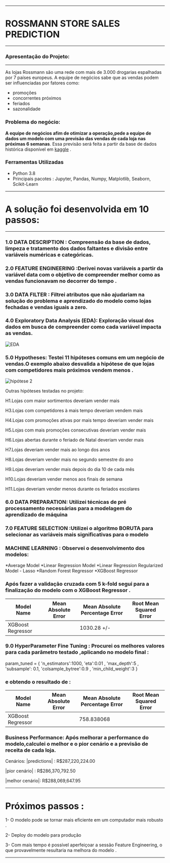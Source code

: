 _______________________________________
# ROSSMANN STORE SALES PREDICTION


----------------------------
### Apresentação do Projeto:
----------------------------
 As lojas Rossmann são uma rede com mais de 3.000 drogarias espalhadas por 7 países europeus. A equipe de negócios sabe que as vendas podem ser influenciadas por fatores como:
 * promoções 
 * concorrentes próximos
 * feriados
 * sazonalidade

### Problema do negócio:
**A equipe de negócios afim de otimizar a operação,pede a equipe de dados um modelo com uma previsão das vendas de cada loja nas próximas 6 semanas**. Essa previsão será feita  a partir da base de dados histórica disponível em [kaggle](https://www.kaggle.com/c/rossmann-store-sales) .

### Ferramentas Utilizadas
* Python 3.8
* Principais pacotes : Jupyter, Pandas, Numpy, Matplotlib, Seaborn, Scikit-Learn

--------------------------------------------------------------------------------------------------------------------------------------------------------
 # A solução foi desenvolvida em 10 passos:
  -------------------------------------------------------------------------
  ### 1.0 DATA DESCRIPTION : Compreensão da base de dados, limpeza e tratamento dos dados faltantes e divisão entre variáveis numéricas e categóricas.
  
  ### 2.0 FEATURE ENGINEERING :Derivei novas variáveis a partir da variável data com o objetivo de compreender melhor como as vendas funcionavam no decorrer do tempo .
  
  ### 3.0 DATA FILTER : Filtrei atributos que não ajudariam na solução do problema e aprendizado do modelo como lojas fechadas e vendas iguais a zero.
  
  ### 4.0 Exploratory Data Analysis (EDA): Exploração visual dos dados em busca de compreender como cada variável impacta as vendas. 
  
  ![EDA](https://github.com/LuizVicenteJr/Rossman_Sales/blob/main/img/eda.png)
  
  ### 5.0 Hypotheses: Testei 11 hipóteses comuns em um negócio de vendas.O exemplo abaixo  desvalida a hipótese de que lojas com competidores mais próximos vendem menos .
  
  ![hipótese 2](https://github.com/LuizVicenteJr/Rossman_Sales/blob/main/img/competidores%20prox.png)
  
  
Outras hipóteses testadas no projeto:                                                            
                                                     
H1.Lojas com maior sortimentos deveriam vender mais                     

H3.Lojas com competidores à mais tempo deveriam vendem mais

H4.Lojas com promoções ativas por mais tempo deveriam vender mais

H5.Lojas com mais promoções consecutivas deveriam vender mais

H6.Lojas abertas durante o feriado de Natal deveriam vender mais         

H7.Lojas deveriam vender mais ao longo dos anos

H8.Lojas deveriam vender mais no segundo semestre do ano

H9.Lojas deveriam vender mais depois do dia 10 de cada mês

H10.Lojas deveriam vender menos aos finais de semana 

H11.Lojas deveriam vender menos durante os feriados escolares

### 6.0 DATA PREPARATION: Utilizei técnicas de pré processamento necessárias para a modelagem do aprendizado de máquina 

### 7.0 FEATURE SELECTION :Utilizei o algoritmo BORUTA para selecionar as variáveis mais significativas para o modelo 

### MACHINE LEARNING : Observei o desenvolvimento dos modelos:
 *Average Model
 *Linear Regression Model
 *Linear Regression Regularized Model - Lasso
 *Random Forest Regressor
 *XGBoost Regressor

### Após fazer a validação cruzada com 5  k-fold segui para a finalização do modelo com o XGBoost Regressor .
  
Model Name	        |    Mean Absolute Error	  |     Mean Absolute Percentage Error    |       Root Mean Squared Error
------------------ |     -------------------  |       ----------------------------     |         -----------------------
XGBoost Regressor	 |     |1030.28 +/-|        |     |167.19	0.14 +/- 0.02|	           |       |1478.26 +/- 229.79|


### 9.0 HyperParameter Fine Tuning : Procurei os melhores valores para cada parâmetro testado ,aplicando no modelo final :

param_tuned = {
 'n_estimators':1000,
 'eta':0.01 ,
 'max_depth':5 ,
 'subsample': 0.1,
 'colsample_bytree':0.9 ,
 'min_child_weight':3 
 }
 
 ### e obtendo o resultado de :
 Model Name	     |    Mean Absolute Error	  | Mean Absolute Percentage Error 	     |    Root Mean Squared Error
---------------- | ----------------------    | ----------------------------------- |  ------------------------
XGBoost Regressor|    |758.838068|	         |          |0.114224|	                 |       |1086.500289|

### Business Performance: Após melhorar a performance do modelo,calculei o melhor e o pior cenário e a previsão de receita de cada loja.


Cenários:
|predictions|	:   R$287,220,224.00

|pior cenário|	:  R$286,370,792.50

|melhor cenário|:	R$288,069,647.95

------------------------------------------------
# Próximos passos :
 1- O modelo pode se tornar mais eficiente em um computador mais robusto .
 
 2- Deploy do modelo para produção 
 
 3- Com mais tempo é possível aperfeiçoar a sessão Feature Engineering, o que provavelmente resultaria na melhora do modelo .

---------------------------------------------------
 
